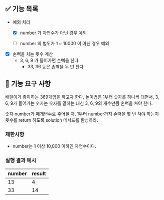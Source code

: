 ## ✅ 기능 목록

- 예외 처리
    - [x] number 가 자연수가 아닌 경우 예외
    - [ ] number 의 범위가 1 ~ 10000 이 아닌 경우 예외


- [x] 손뼉을 치는 횟수 계산
    - 3, 6, 9 가 들어가면 손뼉을 친다.
        - 33, 36 등은 손뼉을 두 번 친다.

## 🚀 기능 요구 사항

배달이가 좋아하는 369게임을 하고자 한다. 놀이법은 1부터 숫자를 하나씩 대면서, 3, 6, 9가 들어가는 숫자는 숫자를 말하는 대신 3, 6, 9의 개수만큼 손뼉을 쳐야 한다.

숫자 number가 매개변수로 주어질 때, 1부터 number까지 손뼉을 몇 번 쳐야 하는지 횟수를 return 하도록 solution 메서드를 완성하라.

### 제한사항

- number는 1 이상 10,000 이하인 자연수이다.

### 실행 결과 예시

| number | result |
| --- | --- |
| 13 | 4 |
| 33 | 14 |
